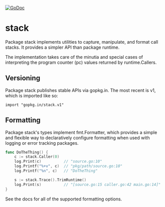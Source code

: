 [![GoDoc](https://godoc.org/gopkg.in/stack.v1?status.svg)](https://godoc.org/gopkg.in/stack.v1)

# stack

Package stack implements utilities to capture, manipulate, and format call
stacks. It provides a simpler API than package runtime.

The implementation takes care of the minutia and special cases of interpreting
the program counter (pc) values returned by runtime.Callers.

## Versioning

Package stack publishes stable APIs via gopkg.in. The most recent is v1, which
is imported like so:

    import "gopkg.in/stack.v1"

## Formatting

Package stack's types implement fmt.Formatter, which provides a simple and
flexible way to declaratively configure formatting when used with logging or
error tracking packages.

```go
func DoTheThing() {
    c := stack.Caller(0)
    log.Print(c)          // "source.go:10"
    log.Printf("%+v", c)  // "pkg/path/source.go:10"
    log.Printf("%n", c)   // "DoTheThing"

    s := stack.Trace().TrimRuntime()
    log.Print(s)          // "[source.go:15 caller.go:42 main.go:14]"
}
```

See the docs for all of the supported formatting options.
